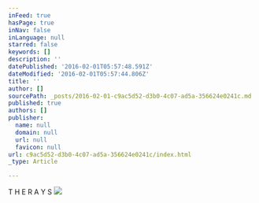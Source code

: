 ```yaml
---
inFeed: true
hasPage: true
inNav: false
inLanguage: null
starred: false
keywords: []
description: ''
datePublished: '2016-02-01T05:57:48.591Z'
dateModified: '2016-02-01T05:57:44.806Z'
title: ''
author: []
sourcePath: _posts/2016-02-01-c9ac5d52-d3b0-4c07-ad5a-356624e0241c.md
published: true
authors: []
publisher:
  name: null
  domain: null
  url: null
  favicon: null
url: c9ac5d52-d3b0-4c07-ad5a-356624e0241c/index.html
_type: Article

---
```

T  H  E        R  A  Y  S
![](https://s3-us-west-2.amazonaws.com/the-grid-img/p/5c451c4ef6bf850766df3ef1953ed828f0022fe5.png)